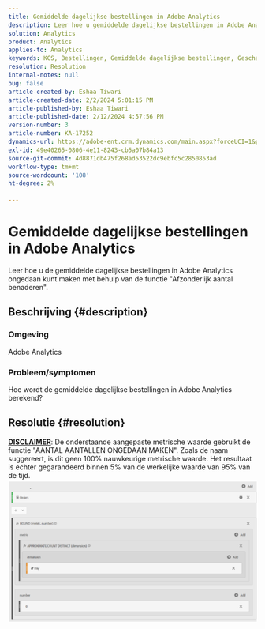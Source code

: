 ```yaml
---
title: Gemiddelde dagelijkse bestellingen in Adobe Analytics
description: Leer hoe u gemiddelde dagelijkse bestellingen in Adobe Analytics kunt berekenen met de functie 'Afzonderlijk aantal benaderen'.
solution: Analytics
product: Analytics
applies-to: Analytics
keywords: KCS, Bestellingen, Gemiddelde dagelijkse bestellingen, Geschatte graadmeter, Functie
resolution: Resolution
internal-notes: null
bug: false
article-created-by: Eshaa Tiwari
article-created-date: 2/2/2024 5:01:15 PM
article-published-by: Eshaa Tiwari
article-published-date: 2/12/2024 4:57:56 PM
version-number: 3
article-number: KA-17252
dynamics-url: https://adobe-ent.crm.dynamics.com/main.aspx?forceUCI=1&pagetype=entityrecord&etn=knowledgearticle&id=9ac69aaa-ecc1-ee11-9079-6045bd006268
exl-id: 49e40265-0806-4e11-8243-cb5a07b84a13
source-git-commit: 4d8871db475f268ad53522dc9ebfc5c2850853ad
workflow-type: tm+mt
source-wordcount: '108'
ht-degree: 2%

---
```


# Gemiddelde dagelijkse bestellingen in Adobe Analytics


Leer hoe u de gemiddelde dagelijkse bestellingen in Adobe Analytics ongedaan kunt maken met behulp van de functie &quot;Afzonderlijk aantal benaderen&quot;.

## Beschrijving {#description}


### Omgeving

Adobe Analytics

### Probleem/symptomen

Hoe wordt de gemiddelde dagelijkse bestellingen in Adobe Analytics berekend?


## Resolutie {#resolution}


<u><b>DISCLAIMER</b></u>: De onderstaande aangepaste metrische waarde gebruikt de functie &quot;AANTAL AANTALLEN ONGEDAAN MAKEN&quot;. Zoals de naam suggereert, is dit geen 100% nauwkeurige metrische waarde. Het resultaat is echter gegarandeerd binnen 5% van de werkelijke waarde van 95% van de tijd.
![](assets/62d446f9-58c7-ee11-9079-6045bd0067ea.png)

